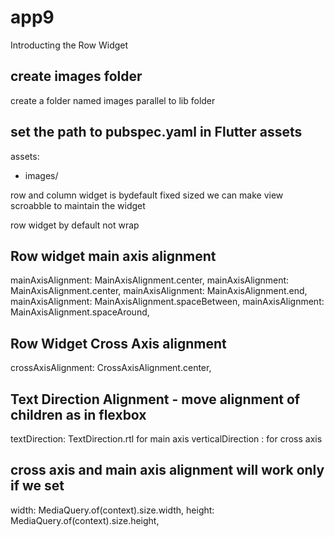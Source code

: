 # app9

Introducting the Row Widget

## create images folder 
create a folder named images parallel to lib folder

## set the path to pubspec.yaml in Flutter assets

assets:
- images/

row and column widget is bydefault fixed sized
we can make view scroabble to maintain the widget

row widget by default not wrap
## Row widget main axis alignment
mainAxisAlignment: MainAxisAlignment.center,
mainAxisAlignment: MainAxisAlignment.center,
mainAxisAlignment: MainAxisAlignment.end,
mainAxisAlignment: MainAxisAlignment.spaceBetween,
mainAxisAlignment: MainAxisAlignment.spaceAround,

## Row Widget Cross Axis alignment
crossAxisAlignment: CrossAxisAlignment.center,

## Text Direction Alignment - move alignment of children as in flexbox
textDirection: TextDirection.rtl for main axis
verticalDirection : for cross axis

## cross axis and main axis alignment will work only if we set
width: MediaQuery.of(context).size.width,
height: MediaQuery.of(context).size.height,
